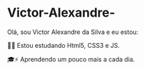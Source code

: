 # Victor-Alexandre-

Olá, sou Victor Alexandre da Silva e eu estou:

👩‍💻 Estou estudando Html5, CSS3 e JS.

🎓⚡ Aprendendo um pouco mais a cada dia.
